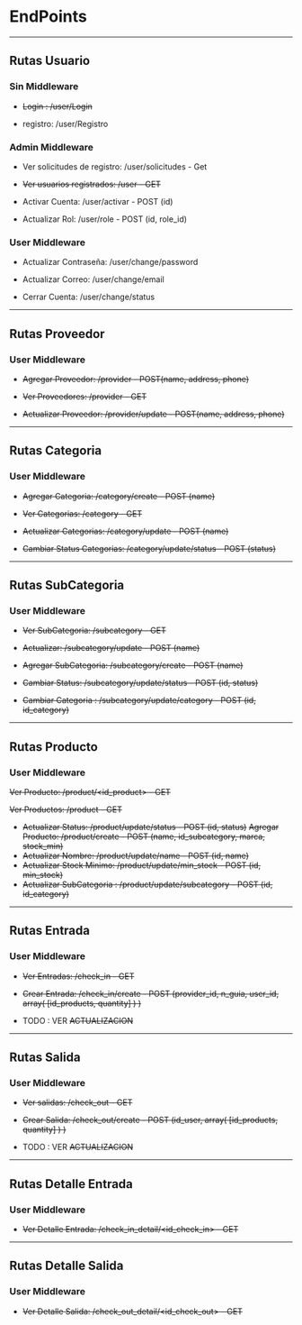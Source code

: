 # EndPoints

---
## Rutas Usuario
### Sin Middleware
* ~~Login :   /user/Login~~

* registro: /user/Registro

### Admin Middleware
* Ver solicitudes de registro: /user/solicitudes  - Get
* ~~Ver usuarios registrados: /user - GET~~

* Activar Cuenta: /user/activar - POST (id)
* Actualizar Rol: /user/role - POST (id, role_id)

### User Middleware
* Actualizar Contraseña: /user/change/password

* Actualizar Correo: /user/change/email
* Cerrar Cuenta: /user/change/status
---
## Rutas Proveedor
### User Middleware
* ~~Agregar Proveedor: /provider - POST(name, address, phone)~~

* ~~Ver Proveedores: /provider - GET~~
* ~~Actualizar Proveedor: /provider/update - POST(name, address, phone)~~
---
## Rutas Categoria
### User Middleware
* ~~Agregar Categoria: /category/create - POST (name)~~

* ~~Ver Categorias: /category - GET~~
* ~~Actualizar Categorias: /category/update - POST (name)~~
* ~~Cambiar Status Categorias: /category/update/status - POST (status)~~
---
## Rutas SubCategoria
### User Middleware
* ~~Ver SubCategoria: /subcategory - GET~~

* ~~Actualizar: /subcategory/update - POST (name)~~
* ~~Agregar SubCategoria: /subcategory/create - POST (name)~~
* ~~Cambiar Status: /subcategory/update/status - POST (id, status)~~
* ~~Cambiar Categoria : /subcategory/update/category - POST (id, id_category)~~
---
## Rutas Producto
### User Middleware
 ~~Ver Producto: /product/<id_product> - GET~~

 ~~Ver Productos: /product - GET~~
 * ~~Actualizar Status: /product/update/status - POST (id, status)~~
 ~~Agregar Producto: /product/create - POST (name, id_subcategory, marca, stock_min)~~
 * ~~Actualizar Nombre:  /product/update/name - POST (id, name)~~
 * ~~Actualizar Stock Minimo: /product/update/min_stock - POST (id, min_stock)~~
 * ~~Actualizar SubCategoria : /product/update/subcategory - POST (id, id_category)~~
---
## Rutas Entrada
### User Middleware
* ~~Ver Entradas: /check_in - GET~~

* ~~Crear Entrada: /check_in/create - POST (provider_id, n_guia, user_id,  array( [id_products, quantity] ) )~~
* TODO : VER ~~ACTUALIZACION~~
---
## Rutas Salida
### User Middleware
* ~~Ver salidas: /check_out - GET~~

* ~~Crear Salida: /check_out/create - POST (id_user,  array( [id_products, quantity] ) )~~
* TODO : VER ~~ACTUALIZACION~~
---
## Rutas Detalle Entrada
### User Middleware
* ~~Ver Detalle Entrada: /check_in_detail/<id_check_in> - GET~~

---
## Rutas Detalle Salida
### User Middleware
* ~~Ver Detalle Salida: /check_out_detail/<id_check_out> - GET~~

